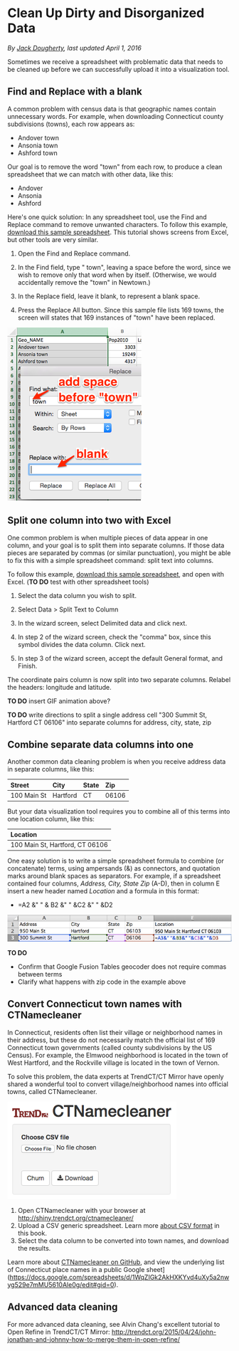 # Clean Up Dirty and Disorganized Data

*By [Jack Dougherty](../../introduction/who.md), last updated April 1, 2016*

Sometimes we receive a spreadsheet with problematic data that needs to be cleaned up before we can successfully upload it into a visualization tool.

## Find and Replace with a blank

A common problem with census data is that geographic names contain unnecessary words. For example, when downloading Connecticut county subdivisions (towns), each row appears as: 
- Andover town
- Ansonia town
- Ashford town

Our goal is to remove the word "town" from each row, to produce a clean spreadsheet that we can match with other data, like this:
- Andover
- Ansonia
- Ashford

Here's one quick solution: In any spreadsheet tool, use the Find and Replace command to remove unwanted characters. To follow this example, [download this sample spreadsheet](find-replace-town-geonames.csv). This tutorial shows screens from Excel, but other tools are very similar.

1. Open the Find and Replace command.

2. In the Find field, type " town", leaving a space before the word, since we wish to remove only that word when by itself. (Otherwise, we would accidentally remove the "town" in Newtown.)

3. In the Replace field, leave it blank, to represent a blank space.

4. Press the Replace All button. Since this sample file lists 169 towns, the screen will states that 169 instances of "town" have been replaced.

![](find-replace-blank.png)

## Split one column into two with Excel

One common problem is when multiple pieces of data appear in one column, and your goal is to split them into separate columns. If those data pieces are separated by commas (or similar punctuation), you might be able to fix this with a simple spreadsheet command: split text into columns.

To follow this example, [download this sample spreadsheet](split-coordinate-pairs.csv), and open with Excel. (**TO DO** test with other spreadsheet tools)

1. Select the data column you wish to split.

2. Select Data > Split Text to Column

3. In the wizard screen, select Delimited data and click next.

4. In step 2 of the wizard screen, check the "comma" box, since this symbol divides the data column. Click next.

5. In step 3 of the wizard screen, accept the default General format, and Finish.

The coordinate pairs column is now split into two separate columns. Relabel the headers: longitude and latitude.

**TO DO** insert GIF animation above?

**TO DO** write directions to split a single address cell "300 Summit St, Hartford CT 06106" into separate columns for address, city, state, zip

## Combine separate data columns into one

Another common data cleaning problem is when you receive address data in separate columns, like this:

| Street      | City        | State      | Zip        |
| :---------- | :---------- | :--------- | :--------- |
| 100 Main St | Hartford    | CT         | 06106      |

But your data visualization tool requires you to combine all of this terms into one location column, like this:

| Location                          |
| :-------------------------------- |
| 100 Main St, Hartford, CT 06106   |

One easy solution is to write a simple spreadsheet formula to combine (or concatenate) terms, using ampersands (&) as connectors, and quotation marks around blank spaces as separators. For example, if a spreadsheet contained four columns, *Address, City, State Zip* (A-D), then in column E insert a new header named *Location* and a formula in this format:

- =A2 &" " & B2 &" " &C2 &" " &D2

![](SpreadsheetCombineTerms.png)

**TO DO**
- Confirm that Google Fusion Tables geocoder does not require commas between terms
- Clarify what happens with zip code in the example above

## Convert Connecticut town names with CTNamecleaner

In Connecticut, residents often list their village or neighborhood names in their address, but these do not necessarily match the official list of 169 Connecticut town governments (called county subdivisions by the US Census). For example, the Elmwood neighborhood is located in the town of West Hartford, and the Rockville village is located in the town of Vernon.

To solve this problem, the data experts at TrendCT/CT Mirror have openly shared a wonderful tool to convert village/neighborhood names into official towns, called CTNamecleaner.

![](CTNamecleaner.png)

1. Open CTNamecleaner with your browser at http://shiny.trendct.org/ctnamecleaner/
2. Upload a CSV generic spreadsheet. Learn more [about CSV format](../csv/) in this book.
3. Select the data column to be converted into town names, and download the results.



Learn more about [CTNamecleaner on GitHub](https://github.com/trendct/ctnamecleaner), and view the underlying list of Connecticut place names in a public Google sheet](https://docs.google.com/spreadsheets/d/1WqZIGk2AkHXKYvd4uXy5a2nwyg529e7mMU5610Ale0g/edit#gid=0). 

## Advanced data cleaning

For more advanced data cleaning, see Alvin Chang's excellent tutorial to Open Refine in TrendCT/CT Mirror:
http://trendct.org/2015/04/24/john-jonathan-and-johnny-how-to-merge-them-in-open-refine/
